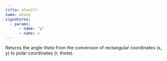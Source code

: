 ```yaml
---
title: atan2()
name: atan2
signatures:
  - params:
      - name: "y"
      - name: x
---
```


Returns the angle _theta_ from the conversion of rectangular coordinates (x, y) to polar coordinates (r, _theta_).

